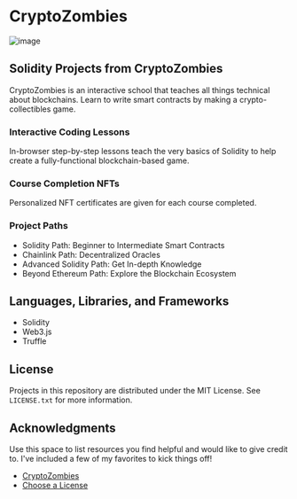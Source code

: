 # CryptoZombies
![image](https://user-images.githubusercontent.com/110959584/189581662-71c30ce5-cd92-4d6c-816e-d39c1072f496.png)

## Solidity Projects from CryptoZombies

CryptoZombies is an interactive school that teaches all things technical about blockchains. Learn to write smart contracts by making a crypto-collectibles game.

### Interactive Coding Lessons
In-browser step-by-step lessons teach the very basics of Solidity to help create a fully-functional blockchain-based game.

### Course Completion NFTs
Personalized NFT certificates are given for each course completed.

### Project Paths
* Solidity Path: Beginner to Intermediate Smart Contracts
*  Chainlink Path: Decentralized Oracles
* Advanced Solidity Path: Get In-depth Knowledge
* Beyond Ethereum Path: Explore the Blockchain Ecosystem

## Languages, Libraries, and Frameworks

* Solidity
* Web3.js
* Truffle

## License

Projects in this repository are distributed under the MIT License. See `LICENSE.txt` for more information.

## Acknowledgments

Use this space to list resources you find helpful and would like to give credit to. I've included a few of my favorites to kick things off!

* [CryptoZombies](https://cryptozombies.io/)
* [Choose a License](https://choosealicense.com)
